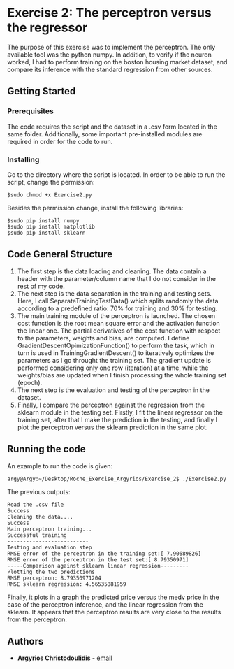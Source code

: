 # Exercise 2: The perceptron versus the regressor

The purpose of this exercise was to implement the perceptron. The only available tool was the python numpy. In addition, to verify if the neuron worked, I had to perform training on the boston housing market dataset, and compare its inference with the standard regression from other sources.

## Getting Started

### Prerequisites

The code requires the script and the dataset in a .csv form located in the same folder. Additionally, some important pre-installed modules are required in order for the code to run. 

### Installing

Go to the directory where the script is located. In order to be able to run the script, change the permission:

```
$sudo chmod +x Exercise2.py
```

Besides the permission change, install the following libraries:


```
$sudo pip install numpy
$sudo pip install matplotlib
$sudo pip install sklearn
```

## Code General Structure 

1. The first step is the data loading and cleaning. The data contain a header with the parameter/column name that I do not consider in the rest of my code. 
2. The next step is the data separation in the training and testing sets. Here, I call SeparateTrainingTestData() which splits randomly the data according to a predefined ratio: 70% for training and 30% for testing.
3. The main training module of the perceptron is launched. The chosen cost function is the root mean square error and the activation function the linear one. The partial derivatives of the cost function with respect to the parameters, weights and bias, are computed. I define GradientDescentOpimizationFunction() to perform the task, which in turn is used in TrainingGradientDescent() to iteratively optimizes the parameters as I go throught the training set. The gradient update is performed considering only one row (iteration) at a time, while the weights/bias are updated when I finish processing the whole training set (epoch).
4. The next step is the evaluation and testing of the perceptron in the dataset.
5. Finally, I compare the perceptron against the regression from the sklearn module in the testing set. Firstly, I fit the linear regressor on the training set, after that I make the prediction in the testing, and finally I plot the perceptron versus the sklearn prediction in the same plot. 

## Running the code

An example to run the code is given:

```
argy@Argy:~/Desktop/Roche_Exercise_Argyrios/Exercise_2$ ./Exercise2.py
```
The previous outputs:
```
Read the .csv file
Success
Cleaning the data....
Success
Main perceptron training...
Successful training
--------------------------
Testing and evaluation step
RMSE error of the perceptron in the training set:[ 7.90689826]
RMSE error of the perceptron in the test set:[ 8.79350971]
-----Comparison against sklearn linear regression---------
Plotting the two predictions
RMSE perceptron: 8.79350971204
RMSE sklearn regression: 4.56535881959
```
Finally, it plots in a graph the predicted price versus the medv price in the case of the perceptron inference,
and the linear regression from the sklearn. It appears that the perceptron results are very close to the results from the perceptron.

## Authors

* **Argyrios Christodoulidis** - [email](mailto:argyrios.christodoulidis@gmail.com)
